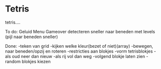 # Tetris
tetris....




To do:
Geluid
Menu
Gameover detecteren
sneller naar beneden met levels
(pijl naar beneden sneller)

Done:
-teken van grid
-kijken welke kleur(bezet of niet)(array)
-bewegen, naar beneden/opzij en roteren
-restricties aan blokjes
-vorm tetrisblokjes
-als oud neer dan nieuw
-als rij vol dan weg
-volgend blokje laten zien
-random blokjes kiezen